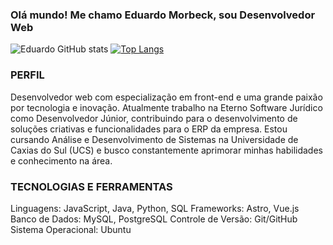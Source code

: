<h3>Olá mundo! Me chamo Eduardo Morbeck, sou Desenvolvedor Web</h3>

![Eduardo GitHub stats](https://github-readme-stats.vercel.app/api?username=EduardoMorbeck&show_icons=true&theme=dracula)
[![Top Langs](https://github-readme-stats.vercel.app/api/top-langs/?username=EduardoMorbeck&layout=donut)](https://github.com/anuraghazra/github-readme-stats) 

<h3>PERFIL</h3>
Desenvolvedor web com especialização em front-end e uma grande paixão por tecnologia e inovação. Atualmente trabalho na Eterno Software Jurídico como Desenvolvedor Júnior, contribuindo para o desenvolvimento de soluções criativas e funcionalidades para o ERP da empresa. Estou cursando Análise e Desenvolvimento de Sistemas na Universidade de Caxias do Sul (UCS) e busco constantemente aprimorar minhas habilidades e conhecimento na área.

<h3>TECNOLOGIAS E FERRAMENTAS</h3>
Linguagens: JavaScript, Java, Python, SQL
Frameworks: Astro, Vue.js
Banco de Dados: MySQL, PostgreSQL
Controle de Versão: Git/GitHub
Sistema Operacional: Ubuntu


